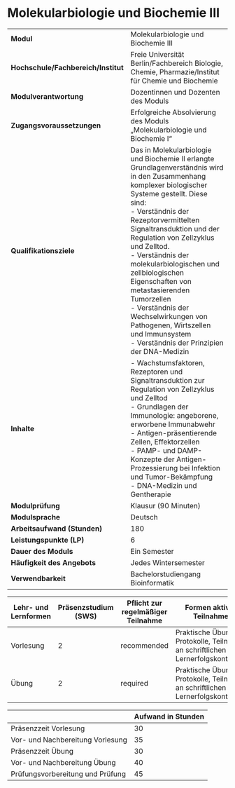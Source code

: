 # Molekularbiologie und Biochemie III
|                                    |   |
|------------------------------------|---|
|**Modul**                           | Molekularbiologie und Biochemie III |
|**Hochschule/Fachbereich/Institut** | Freie Universität Berlin/Fachbereich Biologie, Chemie, Pharmazie/Institut für Chemie und Biochemie |
|**Modulverantwortung**              | Dozentinnen und Dozenten des Moduls |
|**Zugangsvoraussetzungen**          | Erfolgreiche Absolvierung des Moduls „Molekularbiologie und Biochemie I“ |
|**Qualifikationsziele**             | Das in Molekularbiologie und Biochemie II erlangte Grundlagenverständnis wird in den Zusammenhang komplexer biologischer Systeme gestellt. Diese sind:<br>- Verständnis der Rezeptorvermittelten Signaltransduktion und der Regulation von Zellzyklus und Zelltod.<br>- Verständnis der molekularbiologischen und zellbiologischen Eigenschaften von metastasierenden Tumorzellen<br>- Verständnis der Wechselwirkungen von Pathogenen, Wirtszellen und Immunsystem<br>- Verständnis der Prinzipien der DNA-Medizin |
|**Inhalte**                         | - Wachstumsfaktoren, Rezeptoren und Signaltransduktion zur Regulation von Zellzyklus und Zelltod<br>- Grundlagen der Immunologie: angeborene, erworbene Immunabwehr<br>- Antigen-präsentierende Zellen, Effektorzellen<br>- PAMP- und DAMP-Konzepte der Antigen-Prozessierung bei Infektion und Tumor-Bekämpfung<br>- DNA-Medizin und Gentherapie |
|**Modulprüfung**                    | Klausur (90 Minuten) |
|**Modulsprache**                    | Deutsch |
|**Arbeitsaufwand (Stunden)**        | 180 |
|**Leistungspunkte (LP)**            | 6 |
|**Dauer des Moduls**                | Ein Semester |
|**Häufigkeit des Angebots**         | Jedes Wintersemester |
|**Verwendbarkeit**                  | Bachelorstudiengang Bioinformatik |

| Lehr- und Lernformen | Präsenzstudium <br> (SWS) | Pflicht zur regelmäßiger Teilnahme | Formen aktiver Teilnahme |
| ---------------------|---------------------------|------------------------------------|------------------------- |
| Vorlesung            | 2                         | recommended                        | Praktische Übungen, Protokolle, Teilnahme an schriftlichen Lernerfolgskontrollen |
| Übung                | 2                         | required                           | Praktische Übungen, Protokolle, Teilnahme an schriftlichen Lernerfolgskontrollen |

|   | Aufwand in Stunden |
| - |--------------------|
| Präsenzzeit Vorlesung                    | 30    |
| Vor- und Nachbereitung Vorlesung         | 35    |
| Präsenzzeit Übung                        | 30    |
| Vor- und Nachbereitung Übung             | 40    |
| Prüfungsvorbereitung und Prüfung         | 45    |
